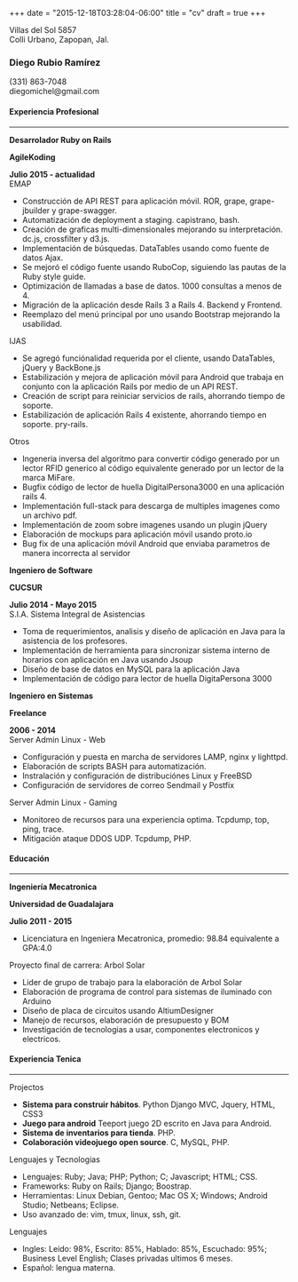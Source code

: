 +++
date = "2015-12-18T03:28:04-06:00"
title = "cv"
draft = true
+++
<div class="container">
  <div class="row">
    <div class="col-xs-4">
      <div class="row">
        Villas del Sol 5857
      </div>
      <div class="row">
        Colli Urbano, Zapopan, Jal.
      </div>
    </div>
    <div class="col-xs-5">
      <h3 class="text-left">Diego Rubio Ramírez</h3>
    </div>
    <div class="col-xs-3">
      <div class="row text-right">(331) 863-7048</div>
      <div class="row text-right">diegomichel@gmail.com</div>
    </div>
  </div>
  <div class=row>
    <h4>Experiencia Profesional</h4>
    <hr />
  </div>
  <div class=row>
    <div class="col-xs-4"><strong>Desarrolador Ruby on Rails</strong></div>
    <div class="col-xs-5"><p class="text-center"><strong>AgileKoding</strong></p></div>
    <div class="col-xs-3">
      <div class="row text-right"><strong>Julio 2015 - actualidad</strong></div>
    </div>
  </div>
  <div class=row><div class=col-xs-12>EMAP</div></div>
  <div class=row>
    <div class=col-xs-12>
      <ul>
        <li>Construcción de API REST para aplicación móvil. ROR, grape, grape-jbuilder y grape-swagger.</li>
        <li>Automatización de deployment a staging. capistrano, bash.</li>
        <li>Creación de graficas multi-dimensionales mejorando su interpretación. dc.js, crossfilter y d3.js.</li>
        <li>Implementación de búsquedas. DataTables usando como fuente de datos Ajax.</li>
        <li>Se mejoró el código fuente usando RuboCop, siguiendo las pautas de la Ruby style guide.</li>
        <li>Optimización de llamadas a base de datos. 1000 consultas a menos de 4.</li>
        <li>Migración de la aplicación desde Rails 3 a Rails 4. Backend y Frontend.</li>
        <li>Reemplazo del menú principal por uno usando Bootstrap mejorando la usabilidad.</li>
      </ul>
    </div>
  </div>
  <div class=row><div class=col-xs-12>IJAS</div></div>
  <div class=row>
    <div class=col-xs-12>
      <ul>
        <li>Se agregó funciónalidad requerida por el cliente, usando DataTables, jQuery y BackBone.js</li>
        <li>Estabilización y mejora de aplicación móvil para Android que trabaja en conjunto con la aplicación Rails por medio de un API REST.</li>
        <li>Creación de script para reiniciar servicios de rails, ahorrando tiempo de soporte.</li>
        <li>Estabilización de aplicación Rails 4 existente, ahorrando tiempo en soporte. pry-rails.</li>
      </ul>
    </div>
  </div>
  <div class=row><div class=col-xs-12>Otros</div></div>
  <div class=row>
    <div class=col-xs-12>
      <ul>
        <li>Ingeneria inversa del algoritmo para convertir código generado por un lector RFID generico al código equivalente generado por un lector de la marca MiFare.</li>
        <li>Bugfix código de lector de huella DigitalPersona3000 en una aplicación rails 4.</li>
        <li>Implementación full-stack para descarga de multiples imagenes como un archivo pdf.</li>
        <li>Implementación de zoom sobre imagenes usando un plugin jQuery</li>
        <li>Elaboración de mockups para aplicación móvil usando proto.io</li>
        <li>Bug fix de una aplicación móvil Android que enviaba parametros de manera incorrecta al servidor</li>
      </ul>
    </div>
  </div>
  <div class=row>
    <div class="col-xs-5"><strong>Ingeniero de Software</strong></div>
    <div class="col-xs-3"><p class="text-center"><strong>CUCSUR</strong></p></div>
    <div class="col-xs-4">
      <div class="row text-right"><strong>Julio 2014 - Mayo 2015</strong></div>
    </div>
  </div>
  <div class=row><div class=col-xs-12>S.I.A. Sistema Integral de Asistencias</div></div>
  <div class=row>
    <div class=col-xs-12>
      <ul>
        <li>Toma de requerimientos, analisis y diseño de aplicación en Java para la asistencia de los profesores.</li>
        <li>Implementación de herramienta para sincronizar sistema interno de horarios con aplicación en Java usando Jsoup</li>
        <li>Diseño de base de datos en MySQL para la aplicación Java</li>
        <li>Implementación de código para lector de huella DigitaPersona 3000</li>
      </ul>
    </div>
  </div>
  <div class=row>
    <div class="col-xs-5"><strong>Ingeniero en Sistemas</strong></div>
    <div class="col-xs-3"><p class="text-center"><strong>Freelance</strong></p></div>
    <div class="col-xs-4">
      <div class="row text-right"><strong> 2006 - 2014</strong></div>
    </div>
  </div>
  <div class=row><div class=col-xs-12>Server Admin Linux - Web</div></div>
  <div class=row>
    <div class=col-xs-12>
      <ul>
        <li>Configuración y puesta en marcha de servidores LAMP, nginx y lighttpd.</li>
        <li>Elaboración de scripts BASH para automatización.</li>
        <li>Instralación y configuración de distribuciónes Linux y FreeBSD</li>
        <li>Configuración de servidores de correo Sendmail y Postfix</li>
      </ul>
    </div>
  </div>
  <div class=row><div class=col-xs-12>Server Admin Linux - Gaming</div></div>
  <div class=row>
    <div class=col-xs-12>
      <ul>
        <li>Monitoreo de recursos para una experiencia optima. Tcpdump, top, ping, trace.</li>
        <li>Mitigación ataque DDOS UDP. Tcpdump, PHP.</li>
      </ul>
    </div>
  </div>
  <div class=row>
    <h4>Educación</h4>
    <hr />
  </div>
  <div class=row>
    <div class="col-xs-4"><strong>Ingeniería Mecatronica</strong></div>
    <div class="col-xs-5"><p class="text-center"><strong>Universidad de Guadalajara</strong></p></div>
    <div class="col-xs-3">
      <div class="row text-right"><strong>Julio 2011 - 2015</strong></div>
    </div>
  </div>
  <div class=row>
    <div class=col-xs-12>
      <ul>
        <li>Licenciatura en Ingeniera Mecatronica, promedio: 98.84 equivalente a GPA:4.0</li>
      </ul>
    </div>
  </div>
  <div class=row><div class=col-xs-12>Proyecto final de carrera: Arbol Solar</div></div>
  <div class=row>
    <div class=col-xs-12>
      <ul>
        <li>Lider de grupo de trabajo para la elaboración de Arbol Solar</li>
        <li>Elaboración de programa de control para sistemas de iluminado con Arduino</li>
        <li>Diseño de placa de circuitos usando AltiumDesigner</li>
        <li>Manejo de recursos, elaboración de presupuesto y BOM</li>
        <li>Investigación de tecnologias a usar, componentes electronicos y electricos.</li>
      </ul>
    </div>
  </div>
  <div class=row>
    <h4>Experiencia Tenica</h4>
    <hr />
  </div>
  <div class=row><div class=col-xs-12>Projectos</div></div>
  <div class=row>
    <div class=col-xs-12>
      <ul>
        <li><strong>Sistema para construir hábitos</strong>. Python Django MVC, Jquery, HTML, CSS3</li>
        <li><strong>Juego para android</strong> Teeport juego 2D escrito en Java para Android.</li>
        <li><strong>Sistema de inventarios para tienda</strong>. PHP.</li>
        <li><strong>Colaboración videojuego open source</strong>. C, MySQL, PHP.</li>
      </ul>
    </div>
  </div>
  <div class=row><div class=col-xs-12>Lenguajes y Tecnologias</div></div>
  <div class=row>
    <div class=col-xs-12>
      <ul>
        <li>
          Lenguajes: Ruby; Java; PHP; Python; C; Javascript; HTML; CSS.
        </li>
        <li>
          Frameworks: Ruby on Rails; Django; Boostrap.
        </li>
        <li>
          Herramientas: Linux Debian, Gentoo; Mac OS X; Windows; Android Studio; Netbeans; Eclipse.
        </li>
        <li>
          Uso avanzado de: vim, tmux, linux, ssh, git.
        </li>
      </ul>
    </div>
  </div>
  <div class=row><div class=col-xs-12>Lenguajes</div></div>
  <div class=row>
    <div class=col-xs-12>
      <ul>
        <li>
          Ingles: Leido: 98%, Escrito: 85%, Hablado: 85%, Escuchado: 95%; Business Level English; Clases privadas ultimos 6 meses.
        </li>
        <li>
          Español: lengua materna.
        </li>
      </ul>
    </div>
  </div>
</div>
<!--
  vim: filetype=html
-->
